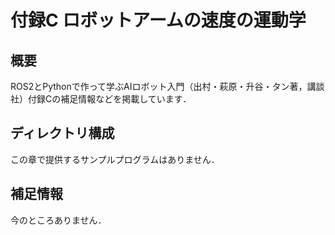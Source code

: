 # 付録C ロボットアームの速度の運動学

## 概要

ROS2とPythonで作って学ぶAIロボット入門（出村・萩原・升谷・タン著，講談社）付録Cの補足情報などを掲載しています．

## ディレクトリ構成

この章で提供するサンプルプログラムはありません．

## 補足情報

今のところありません．
